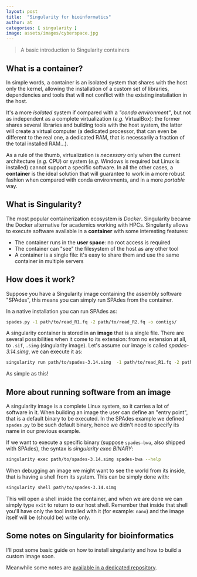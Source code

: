 ```yaml
---
layout: post
title:  "Singularity for bioinformatics"
author: at
categories: [ singularity ]
image: assets/images/cyberspace.jpg
---
```


> A basic introduction to Singularity containers

## What is a container?

In simple words, a container is an isolated system that shares with the host
only the kernel, allowing the installation of a custom set of libraries,
dependencies and tools that will not conflict with the existing installation
in the host.

It's a more _isolated_ system if compared with a _"conda environment"_, but
not as independent as a complete virtualization (_e.g._ VirtualBox): the
former shares several libraries and building tools with the host system, the
latter will create a virtual computer (a dedicated processor, that can even
be different to the real one, a dedicated RAM, that is necessarily a fraction
of the total installed RAM...).

As a rule of the thumb, virtualization is _necessary_ only when the current
architecture (_e.g._ CPU) or system (_e.g._ Windows is required but Linux is
installed) cannot support a specific software. In all the other cases, a
**container** is the ideal solution that will guarantee to work in a more robust
fashion when compared with conda environments, and in a more _portable_ way.


## What is Singularity?

The most popular containerization ecosystem is _Docker_. Singularity became the
Docker alternative for academics working with HPCs. Singularity allows to execute
software available in a **container** with some interesting features:

- The container runs in the **user space**: no root access is required
- The container can "see" the filesystem of the host as any other tool
- A container is a single file: it's easy to share them and use the same container in
multiple servers

## How does it work?

Suppose you have a Singularity image containing the assembly software "SPAdes",
this means you can simply run SPAdes from the container.

In a native installation you can run SPAdes as:

```bash
spades.py -1 path/to/read_R1.fq -2 path/to/read_R2.fq -o contigs/
```

A singularity container is stored in an **image** that is a single file. There are
several possibilities when it come to its extension: from no extension at all,
to `.sif`, `.simg` (singularity image). Let's assume our image is called
_spades-3.14.simg_, we can execute it as:

```bash
singularity run path/to/spades-3.14.simg  -1 path/to/read_R1.fq -2 path/to/read_R2.fq -o contigs/
```

As simple as this!

## More about running software from an image

A singularity image is a complete Linux system, so it carries a lot of software in it.
When building an image the user can define an "entry point", that is a default binary
to be executed. In the SPAdes example we defined `spades.py` to be such default binary,
hence we didn't need to specify its name in our previous example.

If we want to execute a specific binary (suppose `spades-bwa`, also shipped with SPAdes),
the syntax is _singularity exec BINARY_:

```bash
singularity exec path/to/spades-3.14.simg spades-bwa --help
```

When debugging an image we might want to see the world from its inside, that is
having a shell from its system. This can be simply done with:

```bash
singularity shell path/to/spades-3.14.simg
```

This will open a shell inside the container, and when we are done we can simply type
`exit` to return to our host shell. Remember that inside that shell you'll have only
the tool installed with it (for example: `nano`) and the image itself will be (should be)
write only.

## Some notes on Singularity for bioinformatics

I'll post some basic guide on how to install singularity and how to build a custom
image soon.

Meanwhile some notes are [available in a dedicated repository](https://telatin.github.io/singularities).
